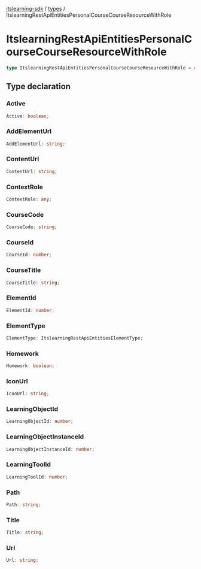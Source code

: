 [itslearning-sdk](../../modules.md) / [types](../index.md) / ItslearningRestApiEntitiesPersonalCourseCourseResourceWithRole

# ItslearningRestApiEntitiesPersonalCourseCourseResourceWithRole

```ts
type ItslearningRestApiEntitiesPersonalCourseCourseResourceWithRole = object;
```

## Type declaration

### Active

```ts
Active: boolean;
```

### AddElementUrl

```ts
AddElementUrl: string;
```

### ContentUrl

```ts
ContentUrl: string;
```

### ContextRole

```ts
ContextRole: any;
```

### CourseCode

```ts
CourseCode: string;
```

### CourseId

```ts
CourseId: number;
```

### CourseTitle

```ts
CourseTitle: string;
```

### ElementId

```ts
ElementId: number;
```

### ElementType

```ts
ElementType: ItslearningRestApiEntitiesElementType;
```

### Homework

```ts
Homework: boolean;
```

### IconUrl

```ts
IconUrl: string;
```

### LearningObjectId

```ts
LearningObjectId: number;
```

### LearningObjectInstanceId

```ts
LearningObjectInstanceId: number;
```

### LearningToolId

```ts
LearningToolId: number;
```

### Path

```ts
Path: string;
```

### Title

```ts
Title: string;
```

### Url

```ts
Url: string;
```
